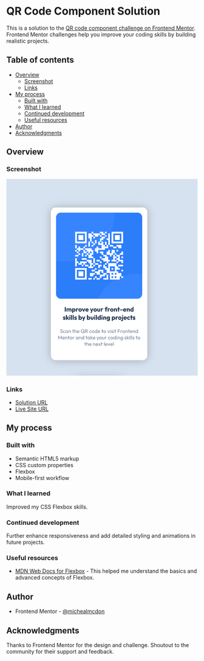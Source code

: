 # QR Code Component Solution

This is a solution to the [QR code component challenge on Frontend Mentor](https://www.frontendmentor.io/challenges/qr-code-component-iux_sIO_H). Frontend Mentor challenges help you improve your coding skills by building realistic projects.

## Table of contents
- [Overview](#overview)
  - [Screenshot](#screenshot)
  - [Links](#links)
- [My process](#my-process)
  - [Built with](#built-with)
  - [What I learned](#what-i-learned)
  - [Continued development](#continued-development)
  - [Useful resources](#useful-resources)
- [Author](#author)
- [Acknowledgments](#acknowledgments)

## Overview

### Screenshot
![QR Code Component Screenshot](./screenshot.png)

### Links
- [Solution URL](https://github.com/michealmcdon/qr-code-component)
- [Live Site URL](https://qr-code-component-seven-dusky.vercel.app/)

## My process

### Built with
- Semantic HTML5 markup
- CSS custom properties
- Flexbox
- Mobile-first workflow

### What I learned
Improved my CSS Flexbox skills.

### Continued development
Further enhance responsiveness and add detailed styling and animations in future projects.

### Useful resources
- [MDN Web Docs for Flexbox](https://developer.mozilla.org/en-US/docs/Web/CSS/CSS_Flexible_Box_Layout/Basic_Concepts_of_Flexbox) - This helped me understand the basics and advanced concepts of Flexbox.

## Author
- Frontend Mentor - [@michealmcdon](https://www.frontendmentor.io/profile/michealmcdon)

## Acknowledgments
Thanks to Frontend Mentor for the design and challenge. Shoutout to the community for their support and feedback.

